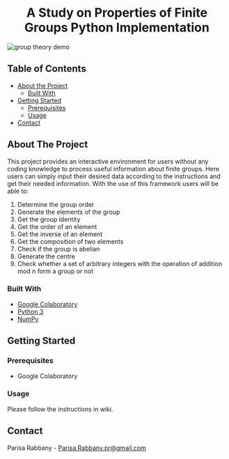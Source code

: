 
# <center> A Study on Properties of Finite Groups Python Implementation </center>

![group theory demo](gifs/readme_GIF.gif)

## Table of Contents

* [About the Project](#about-the-project)
  * [Built With](#built-with)
* [Getting Started](#getting-started)
  * [Prerequisites](#prerequisites)
  * [Usage](#usage)
* [Contact](#contact)

<!-- ABOUT THE PROJECT -->
## About The Project
This project provides an interactive environment for users without any coding knowledge to process useful information about finite groups. Here users can simply input their desired data according to the instructions and get their needed information. With the use of this framework users will be able to:
1. Determine the group order
2. Generate the elements of the group
3. Get the group identity
4. Get the order of an element
5. Get the inverse of an element
6. Get the composition of two elements
7. Check if the group is abelian
8. Generate the centre
9. Check whether a set of arbitrary integers with the operation of addition mod n form a group or not

### Built With
* [Google Colaboratory](https://colab.research.google.com/)
* [Python 3](https://www.python.org/)
* [NumPy](https://numpy.org/)


<!-- GETTING STARTED -->
## Getting Started

### Prerequisites
 - Google Colaboratory

### Usage
Please follow the instructions in wiki.



<!-- CONTACT -->
## Contact

Parisa Rabbany - Parisa.Rabbany.pr@gmail.com



